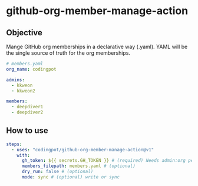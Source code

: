 # github-org-member-manage-action

## Objective

Mange GitHub org memberships in a declarative way (.yaml).
YAML will be the single source of truth for the org memberships.

```yaml
# members.yaml
org_name: codingpot

admins:
  - kkweon
  - kkweon2

members:
  - deepdiver1
  - deepdiver2
```

## How to use

```yaml
steps:
  - uses: "codingpot/github-org-member-manage-action@v1"
    with:
      gh_token: ${{ secrets.GH_TOKEN }} # (required) Needs admin:org permission
      members_filepath: members.yaml # (optional)
      dry_run: false # (optional)
      mode: sync # (optional) write or sync
```
